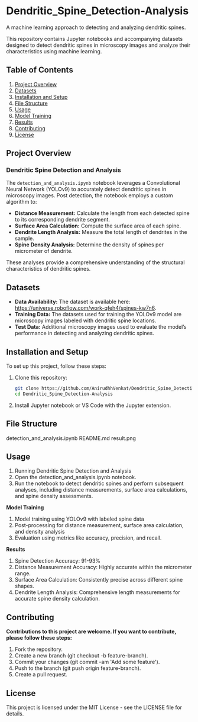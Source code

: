 # Dendritic_Spine_Detection-Analysis
A machine learning approach to detecting and analyzing dendritic spines.

This repository contains Jupyter notebooks and accompanying datasets designed to detect dendritic spines in microscopy images and analyze their characteristics using machine learning.

## Table of Contents
1. [Project Overview](#project-overview)
2. [Datasets](#datasets)
3. [Installation and Setup](#installation-and-setup)
4. [File Structure](#file-structure)
5. [Usage](#usage)
6. [Model Training](#model-training)
7. [Results](#results)
8. [Contributing](#contributing)
9. [License](#license)

## Project Overview

### Dendritic Spine Detection and Analysis
The `detection_and_analysis.ipynb` notebook leverages a Convolutional Neural Network (YOLOv9) to accurately detect dendritic spines in microscopy images. Post detection, the notebook employs a custom algorithm to:

- **Distance Measurement:** Calculate the length from each detected spine to its corresponding dendrite segment.
- **Surface Area Calculation:** Compute the surface area of each spine.
- **Dendrite Length Analysis:** Measure the total length of dendrites in the sample.
- **Spine Density Analysis:** Determine the density of spines per micrometer of dendrite.

These analyses provide a comprehensive understanding of the structural characteristics of dendritic spines.

## Datasets
- **Data Availability:** The dataset is available here: https://universe.roboflow.com/work-qfeh4/spines-kw7n6.
- **Training Data:** The datasets used for training the YOLOv9 model are microscopy images labeled with dendritic spine locations.
- **Test Data:** Additional microscopy images used to evaluate the model’s performance in detecting and analyzing dendritic spines.

## Installation and Setup

To set up this project, follow these steps:

1. Clone this repository:
    ```bash
    git clone https://github.com/AnirudhhVenkat/Dendritic_Spine_Detection-Analysis.git
    cd Dendritic_Spine_Detection-Analysis
    ```

2. Install Jupyter notebook or VS Code with the Jupyter extension.

## File Structure

detection_and_analysis.ipynb   README.md   result.png

## Usage

1. Running Dendritic Spine Detection and Analysis
2. Open the detection_and_analysis.ipynb notebook.
3. Run the notebook to detect dendritic spines and perform subsequent analyses, including distance measurements, surface area calculations, and spine density assessments.

**Model Training**
  
1. Model training using YOLOv9 with labeled spine data
2. Post-processing for distance measurement, surface area calculation, and density analysis
3. Evaluation using metrics like accuracy, precision, and recall.
   
**Results**

1. Spine Detection Accuracy: 91-93%
2. Distance Measurement Accuracy: Highly accurate within the micrometer range.
3. Surface Area Calculation: Consistently precise across different spine shapes.
4. Dendrite Length Analysis: Comprehensive length measurements for accurate spine density calculation.

## Contributing

**Contributions to this project are welcome. If you want to contribute, please follow these steps:**

1. Fork the repository.
2. Create a new branch (git checkout -b feature-branch).
3. Commit your changes (git commit -am 'Add some feature').
4. Push to the branch (git push origin feature-branch).
5. Create a pull request.
   
## License
This project is licensed under the MIT License - see the LICENSE file for details.
